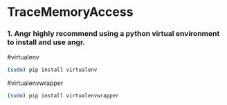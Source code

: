 # TraceMemoryAccess

### 1. Angr highly recommend using a python virtual environment to install and use angr. 
  #virtualenv
 
  ```bash
  (sudo) pip install virtualenv
  ```

  #virtualenvwrapper
  ```Bash
  (sudo) pip install virtualenvwrapper
  ```

